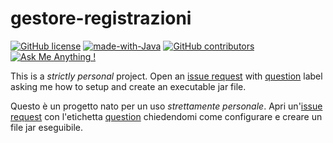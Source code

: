 # gestore-registrazioni
[![GitHub license](https://img.shields.io/github/license/peppelongo96/gestore-registrazioni.svg)](https://github.com/peppelongo96/gestore-registrazioni/blob/master/LICENSE) [![made-with-Java](https://img.shields.io/badge/Made%20with-Java-1f425f.svg)](https://www.oracle.com/it/java/technologies/javase-downloads.html) [![GitHub contributors](https://img.shields.io/github/contributors/peppelongo96/gestore-registrazioni.svg)](https://GitHub.com/peppelongo96/gestore-registrazioni/graphs/contributors/) [![Ask Me Anything !](https://img.shields.io/badge/Ask%20me-anything-1abc9c.svg)](https://peppelongo96.github.io)

This is a *strictly personal* project. Open an [issue request](https://github.com/peppelongo96/gestore-registrazioni/issues/new/choose) with [question](https://github.com/peppelongo96/gestore-registrazioni/labels/question) label asking me how to setup and create an executable jar file.

Questo è un progetto nato per un uso *strettamente personale*. Apri un'[issue request](https://github.com/peppelongo96/gestore-registrazioni/issues/new/choose) con l'etichetta [question](https://github.com/peppelongo96/gestore-registrazioni/labels/question) chiedendomi come configurare e creare un file jar eseguibile.
